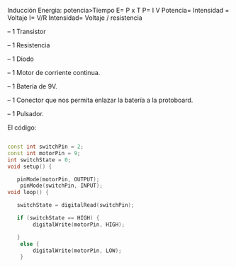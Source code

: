 
Inducción
Energia: potencia>Tiempo
E= P x T
P= I V
Potencia= Intensidad = Voltaje
I= V/R
Intensidad= Voltaje / resistencia

– 1 Transistor 

– 1 Resistencia 

– 1 Diodo 

– 1 Motor de corriente continua.

– 1 Batería de 9V.

– 1 Conector que nos permita enlazar la batería a la protoboard.

– 1 Pulsador.

El código:
```c++

const int switchPin = 2;
const int motorPin = 9;
int switchState = 0;
void setup() {

   pinMode(motorPin, OUTPUT);
    pinMode(switchPin, INPUT);
void loop() {

   switchState = digitalRead(switchPin);

   if (switchState == HIGH) {
        digitalWrite(motorPin, HIGH);

   }
    else {
        digitalWrite(motorPin, LOW);
    }
    
